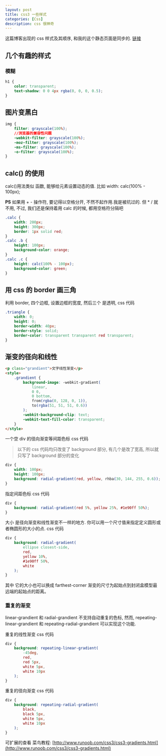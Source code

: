 ```yaml
---
layout: post
title: css3 一些样式
categories: [Css]
description: css 很神奇
---
```


这篇博客出现的 css 样式及其顺序, 和我的这个静态页面是同步的. <a href="https://bran-nie.github.io/Demo/demo/learn/12-19/" target="_blank">链接</a>

## 几个有趣的样式

### 模糊

```css
h1 {
    color: transparent;
    text-shadow: 0 0 4px rgba(0, 0, 0, 0.5);
}
```

## 图片变黑白

```css
img {
    filter: grayscale(100%);
    //浏览器的兼容性问题
    -webkit-filter: grayscale(100%);
    -moz-filter: grayscale(100%);
    -ms-filter: grayscale(100%);
    -o-filter: grayscale(100%);
}
```

## calc() 的使用

calc()用法类似 函数, 能够给元素设置动态的值. 比如 width: calc(100% - 100px);

**PS** 如果用 + - 操作符, 要记得以空格分开, 不然不起作用.我是被坑过的. 但 \* / 就不用, 不过, 我们还是保持着用 calc 的时候, 都用空格符分隔吧

```css
.calc {
    width: 200px;
    height: 300px;
    border: 1px solid red;
}
.calc .b {
    height: 100px;
    background-color: orange;
}
.calc .c {
    height: calc(100% - 100px);
    background-color: green;
}
```

## 用 css 的 border 画三角

利用 border, 四个边框, 设置边框的宽度, 然后三个 是透明, css 代码

```css
.triangle {
    width: 0;
    height: 0;
    border-width: 40px;
    border-style: solid;
    border-color: transparent transparent red transparent;
}
```

## 渐变的径向和线性

```html
<p class="grandient">文字线性渐变</p>
<style>
    .grandient {
        background-image: -webkit-gradient(
            linear,
            0 0,
            0 bottom,
            from(rgba(0, 128, 0, 1)),
            to(rgba(51, 51, 51, 0.6))
        );
        -webkit-background-clip: text;
        -webkit-text-fill-color: transparent;
    }
</style>
```

一个空 div 的径向渐变等间距色标 css 代码

> 以下的 css 代码均只改变了 background 部分, 有几个是改了宽高, 所以就只写了 background 部分的变化

```css
div {
    width: 100px;
    height: 100px;
    background: radial-gradient(red, yellow, rhba(30, 144, 255, 0.6));
}
```

指定间距色标 css 代码

```css
div {
    background: radial-gradient(red 5%, yellow 25%, #1e90ff 50%);
}
```

大小 是径向渐变和线性渐变不一样的地方. 你可以用一个尺寸值来指定定义圆形或者椭圆形的大小的点. css 代码

```css
div {
    background: radial-gradient(
        ellipse closest-side,
        red,
        yellow 10%,
        #1e90ff 50%,
        white
    );
}
```

其中 它的大小也可以换成 farthest-corner 渐变的尺寸为起始点到封闭盒模型最远端的起始点的距离。

### 重复的渐变

linear-grandient 和 radial-grandient 不支持自动重复的色标, 然而, repeating-linear-grandient 和 repeating-radial-grandient 可以实现这个功能.

重复的线性渐变 css 代码

```css
div {
    background: repeating-linear-gradient(
        -45deg,
        red,
        red 5px,
        white 5px,
        white 10px
    );
}
```

重复的径向渐变 css 代码

```css
div {
    background: repeating-radial-gradient(
        black,
        black 5px,
        white 5px,
        white 10px
    );
}
```

可扩展的查看 菜鸟教程: [http://www.runoob.com/css3/css3-gradients.html](http://www.runoob.com/css3/css3-gradients.html)
